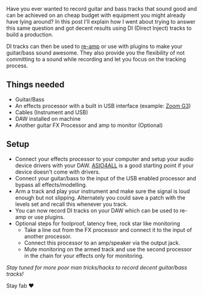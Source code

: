 Have you ever wanted to record guitar and bass tracks that sound good and can be achieved on an cheap budget with equipment you might already have lying around? 
In this post I'll explain how I went about trying to answer this same question and got decent results using DI (Direct Inject) tracks to build a production. 

DI tracks can then be used to [re-amp](https://en.wikipedia.org/wiki/Re-amp) or use with plugins to make your guitar/bass sound awesome. They also provide you the flexibility of not committing to a sound while recording and let you focus on the tracking process.

## Things needed

+ Guitar/Bass
+ An effects processor with a built in USB interface (example: [Zoom G3](https://www.zoom.co.jp/products/guitar/g3-guitar-effects-amp-simulator-pedal))
+ Cables (Instrument and USB)
+ DAW installed on machine
+ Another guitar FX Processor and amp to monitor (Optional)

## Setup

+ Connect your effects processor to your computer and setup your audio device drivers with your DAW. [ASIO4ALL](http://www.asio4all.com) is a good starting point if your device doesn't come with drivers.
+ Connect your guitar/bass to the input of the USB enabled processor and bypass all effects/modelling.
+ Arm a track and play your instrument and make sure the signal is loud enough but not slipping. Alternately you could save a patch with the levels set and recall this whenever you track.
+ You can now record DI tracks on your DAW which can be used to re-amp or use plugins.
+ Optional steps for foolproof, latency free, rock star like monitoring
  + Take a line out from the FX processor and connect it to the input of another processor.
  + Connect this processor to an amp/speaker via the output jack.
  + Mute monitoring on the armed track and use the second processor in the chain for your effects only for monitoring.

*Stay tuned for more poor man tricks/hacks to record decent guitar/bass tracks!*

Stay fab ♥
